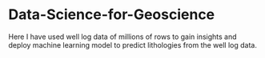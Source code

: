 # Data-Science-for-Geoscience

Here I have used well log data of millions of rows to gain insights and deploy machine learning model to predict lithologies from the well log data.
